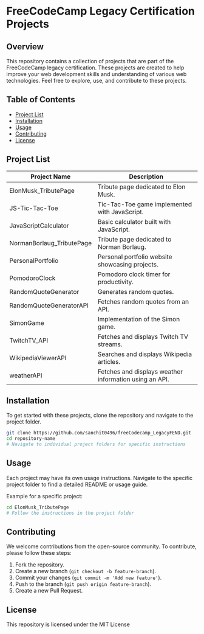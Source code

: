 
# FreeCodeCamp Legacy Certification Projects

## Overview
This repository contains a collection of projects that are part of the FreeCodeCamp legacy certification. These projects are created to help improve your web development skills and understanding of various web technologies. Feel free to explore, use, and contribute to these projects.

## Table of Contents
- [Project List](#project-list)
- [Installation](#installation)
- [Usage](#usage)
- [Contributing](#contributing)
- [License](#license)

## Project List

| Project Name                  | Description                                  |
|-------------------------------|----------------------------------------------|
| ElonMusk_TributePage          | Tribute page dedicated to Elon Musk.              |
| JS-Tic-Tac-Toe                | Tic-Tac-Toe game implemented with JavaScript.                          |
| JavaScriptCalculator          | Basic calculator built with JavaScript.                     |
| NormanBorlaug_TributePage     | Tribute page dedicated to Norman Borlaug.                 |
| PersonalPortfolio             | Personal portfolio website showcasing projects.                      |
| PomodoroClock                 | Pomodoro clock timer for productivity.                  |
| RandomQuoteGenerator          | Generates random quotes.              |
| RandomQuoteGeneratorAPI       | Fetches random quotes from an API.                   |
| SimonGame                     | Implementation of the Simon game.                   |
| TwitchTV_API                  | Fetches and displays Twitch TV streams.               |
| WikipediaViewerAPI            | Searches and displays Wikipedia articles.                 |
| weatherAPI                    | Fetches and displays weather information using an API.                  |

## Installation
To get started with these projects, clone the repository and navigate to the project folder.

```sh
git clone https://github.com/sanchit0496/freeCodecamp_LegacyFEND.git
cd repository-name
# Navigate to individual project folders for specific instructions
```

## Usage
Each project may have its own usage instructions. Navigate to the specific project folder to find a detailed README or usage guide.

Example for a specific project:
```sh
cd ElonMusk_TributePage
# Follow the instructions in the project folder
```

## Contributing
We welcome contributions from the open-source community. To contribute, please follow these steps:

1. Fork the repository.
2. Create a new branch (`git checkout -b feature-branch`).
3. Commit your changes (`git commit -m 'Add new feature'`).
4. Push to the branch (`git push origin feature-branch`).
5. Create a new Pull Request.

## License
This repository is licensed under the MIT License
